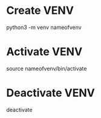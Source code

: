 # Create VENV 
python3 -m venv nameofvenv

# Activate VENV
source nameofvenv/bin/activate

# Deactivate VENV
deactivate

